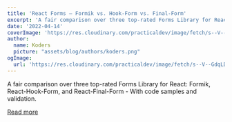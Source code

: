 ```yaml
---
title: 'React Forms — Formik vs. Hook-Form vs. Final-Form'
excerpt: 'A fair comparison over three top-rated Forms Library for React: Formik, React-Hook-Form, and React-Final-Form - With code samples and validation.'
date: '2022-04-14'
coverImage: 'https://res.cloudinary.com/practicaldev/image/fetch/s--V--GdqLD--/c_imagga_scale,f_auto,fl_progressive,h_420,q_auto,w_1000/https://dev-to-uploads.s3.amazonaws.com/uploads/articles/c7csr7wrszizzfofzm2n.jpg'
author:
  name: Koders
  picture: "assets/blog/authors/koders.png"
ogImage:
  url: 'https://res.cloudinary.com/practicaldev/image/fetch/s--V--GdqLD--/c_imagga_scale,f_auto,fl_progressive,h_420,q_auto,w_1000/https://dev-to-uploads.s3.amazonaws.com/uploads/articles/c7csr7wrszizzfofzm2n.jpg'
---
```


A fair comparison over three top-rated Forms Library for React: Formik, React-Hook-Form, and React-Final-Form - With code samples and validation.

[Read more](https://dev.to/sm0ke/react-forms-formik-vs-hook-form-vs-final-form-c1e)
